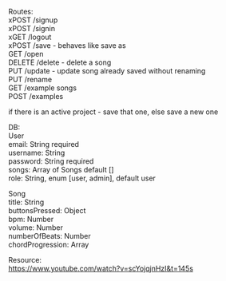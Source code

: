 Routes:  
xPOST /signup  
xPOST /signin  
xGET /logout  
xPOST /save - behaves like save as  
GET /open  
DELETE /delete - delete a song  
PUT /update - update song already saved without renaming  
PUT /rename  
GET /example songs  
POST /examples  

if there is an active project - save that one, else save a new one

DB:  
User  
  email: String required  
  username: String  
  password: String required  
  songs: Array of Songs default []  
  role: String, enum [user, admin], default user  

Song  
  title: String  
  buttonsPressed: Object  
  bpm: Number  
  volume: Number  
  numberOfBeats: Number  
  chordProgression: Array  





Resource:  
https://www.youtube.com/watch?v=scYojqjnHzI&t=145s  
